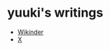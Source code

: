 # yuuki's writings

* [Wikinder](https://wikinder.org/yuuki)
* [X](https://github.com/yuukiarchive/x)
